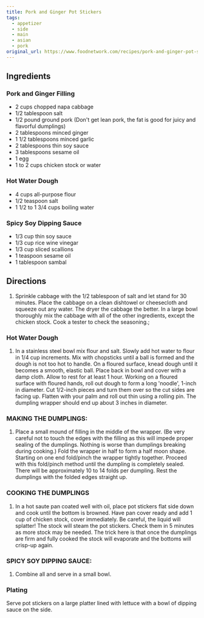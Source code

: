 ```yaml
---
title: Pork and Ginger Pot Stickers
tags:
  - appetizer
  - side
  - main
  - asian
  - pork
original_url: https://www.foodnetwork.com/recipes/pork-and-ginger-pot-stickers-recipe-1950011
---
```


## Ingredients

### Pork and Ginger Filling

* 2 cups chopped napa cabbage
* 1/2 tablespoon salt
* 1/2 pound ground pork (Don't get lean pork, the fat is good for juicy and flavorful dumplings)
* 2 tablespoons minced ginger
* 1 1/2 tablespoons minced garlic
* 2 tablespoons thin soy sauce
* 3 tablespoons sesame oil
* 1 egg
* 1 to 2 cups chicken stock or water

### Hot Water Dough

* 4 cups all-purpose flour
* 1/2 teaspoon salt
* 1 1/2 to 1 3/4 cups boiling water

### Spicy Soy Dipping Sauce

* 1/3 cup thin soy sauce
* 1/3 cup rice wine vinegar
* 1/3 cup sliced scallions
* 1 teaspoon sesame oil
* 1 tablespoon sambal


## Directions

1. Sprinkle cabbage with the 1/2 tablespoon of salt and let stand for 30 minutes. Place the cabbage on a clean dishtowel or cheesecloth and squeeze out any water. The dryer the cabbage the better. In a large bowl thoroughly mix the cabbage with all of the other ingredients, except the chicken stock. Cook a tester to check the seasoning.;

### Hot Water Dough

1. In a stainless steel bowl mix flour and salt. Slowly add hot water to flour in 1/4 cup increments. Mix with chopsticks until a ball is formed and the dough is not too hot to handle. On a floured surface, knead dough until it becomes a smooth, elastic ball. Place back in bowl and cover with a damp cloth. Allow to rest for at least 1 hour. Working on a floured surface with floured hands, roll out dough to form a long 'noodle', 1-inch in diameter. Cut 1/2-inch pieces and turn them over so the cut sides are facing up. Flatten with your palm and roll out thin using a rolling pin. The dumpling wrapper should end up about 3 inches in diameter.

### MAKING THE DUMPLINGS: 

1. Place a small mound of filling in the middle of the wrapper. (Be very careful not to touch the edges with the filling as this will impede proper sealing of the dumplings. Nothing is worse than dumplings breaking during cooking.) Fold the wrapper in half to form a half moon shape. Starting on one end fold/pinch the wrapper tightly together. Proceed with this fold/pinch method until the dumpling is completely sealed. There will be approximately 10 to 14 folds per dumpling. Rest the dumplings with the folded edges straight up.

### COOKING THE DUMPLINGS

1. In a hot saute pan coated well with oil, place pot stickers flat side down and cook until the bottom is browned. Have pan cover ready and add 1 cup of chicken stock, cover immediately. Be careful, the liquid will splatter! The stock will steam the pot stickers. Check them in 5 minutes as more stock may be needed. The trick here is that once the dumplings are firm and fully cooked the stock will evaporate and the bottoms will crisp-up again.

### SPICY SOY DIPPING SAUCE:

1. Combine all and serve in a small bowl.

### Plating

Serve pot stickers on a large platter lined with lettuce with a bowl of dipping sauce on the side.
